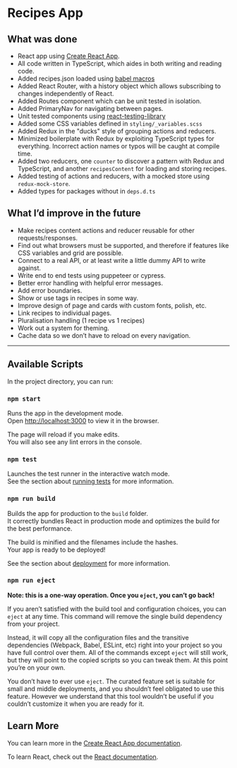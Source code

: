 # Recipes App

## What was done

- React app using [Create React App](https://github.com/facebook/create-react-app).
- All code written in TypeScript, which aides in both writing and reading code.
- Added recipes.json loaded using [babel macros](https://github.com/kentcdodds/babel-plugin-macros)
- Added React Router, with a history object which allows subscribing to changes independently of React.
- Added Routes component which can be unit tested in isolation.
- Added PrimaryNav for navigating between pages.
- Unit tested components using [react-testing-library](https://github.com/testing-library/react-testing-library)
- Added some CSS variables defined in `styling/_variables.scss`
- Added Redux in the "ducks" style of grouping actions and reducers.
- Minimized boilerplate with Redux by exploiting TypeScript types for everything. Incorrect action names or typos will be caught at compile time.
- Added two reducers, one `counter` to discover a pattern with Redux and TypeScript, and another `recipesContent` for loading and storing recipes.
- Added testing of actions and reducers, with a mocked store using `redux-mock-store`.
- Added types for packages without in `deps.d.ts`

## What I’d improve in the future

- Make recipes content actions and reducer reusable for other requests/responses.
- Find out what browsers must be supported, and therefore if features like CSS variables and grid are possible.
- Connect to a real API, or at least write a little dummy API to write against.
- Write end to end tests using puppeteer or cypress.
- Better error handling with helpful error messages.
- Add error boundaries.
- Show or use tags in recipes in some way.
- Improve design of page and cards with custom fonts, polish, etc.
- Link recipes to individual pages.
- Pluralisation handling (1 recipe vs 1 recipes)
- Work out a system for theming.
- Cache data so we don’t have to reload on every navigation.

----

## Available Scripts

In the project directory, you can run:

### `npm start`

Runs the app in the development mode.<br>
Open [http://localhost:3000](http://localhost:3000) to view it in the browser.

The page will reload if you make edits.<br>
You will also see any lint errors in the console.

### `npm test`

Launches the test runner in the interactive watch mode.<br>
See the section about [running tests](https://facebook.github.io/create-react-app/docs/running-tests) for more information.

### `npm run build`

Builds the app for production to the `build` folder.<br>
It correctly bundles React in production mode and optimizes the build for the best performance.

The build is minified and the filenames include the hashes.<br>
Your app is ready to be deployed!

See the section about [deployment](https://facebook.github.io/create-react-app/docs/deployment) for more information.

### `npm run eject`

**Note: this is a one-way operation. Once you `eject`, you can’t go back!**

If you aren’t satisfied with the build tool and configuration choices, you can `eject` at any time. This command will remove the single build dependency from your project.

Instead, it will copy all the configuration files and the transitive dependencies (Webpack, Babel, ESLint, etc) right into your project so you have full control over them. All of the commands except `eject` will still work, but they will point to the copied scripts so you can tweak them. At this point you’re on your own.

You don’t have to ever use `eject`. The curated feature set is suitable for small and middle deployments, and you shouldn’t feel obligated to use this feature. However we understand that this tool wouldn’t be useful if you couldn’t customize it when you are ready for it.

## Learn More

You can learn more in the [Create React App documentation](https://facebook.github.io/create-react-app/docs/getting-started).

To learn React, check out the [React documentation](https://reactjs.org/).
